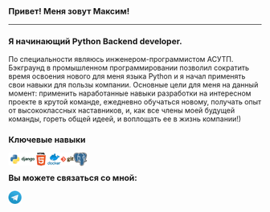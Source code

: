 ### Привет! Меня зовут Максим!
***
### Я начинающий Python Backend developer.
По специальности являюсь инженером-программистом АСУТП. 
  Бэкграунд в промышленном программировании позволил сократить время освоения нового для меня языка Python и я начал применять свои навыки для пользы компании.
Основные цели для меня на данный момент: применить наработанные навыки разработки на интересном проекте в крутой команде, ежедневно обучаться новому, получать опыт от высококлассных наставников, и, как все члены моей будущей команды, гореть общей идеей, и воплощать ее в жизнь компании!)

### Ключевые навыки
[<img align="left" alt="Python" width="26px" src="https://raw.githubusercontent.com/github/explore/80688e429a7d4ef2fca1e82350fe8e3517d3494d/topics/python/python.png" />][telegram] 
[<img align="left" alt="Django" width="26px" src="https://raw.githubusercontent.com/github/explore/7456fdff59816d37ef383a6c8f32a26ff7332db2/topics/django/django.png" />][telegram] 
[<img align="left" alt="HTML5" width="26px" src="https://raw.githubusercontent.com/github/explore/80688e429a7d4ef2fca1e82350fe8e3517d3494d/topics/html/html.png" />][telegram]
[<img align="left" alt="Docker" width="26px" src="https://raw.githubusercontent.com/github/explore/80688e429a7d4ef2fca1e82350fe8e3517d3494d/topics/docker/docker.png" />][telegram]
[<img align="left" alt="Git" width="26px" src="https://raw.githubusercontent.com/github/explore/80688e429a7d4ef2fca1e82350fe8e3517d3494d/topics/git/git.png" />][telegram] 
[<img align="left" alt="Postgresql" width="26px" src="https://raw.githubusercontent.com/github/explore/80688e429a7d4ef2fca1e82350fe8e3517d3494d/topics/postgresql/postgresql.png" />][telegram] 

<br />

### Вы можете связаться со мной:
[<img align="left" alt="Docker" width="26px" src="https://raw.githubusercontent.com/github/explore/80688e429a7d4ef2fca1e82350fe8e3517d3494d/topics/telegram/telegram.png" />][telegram]
<br />
<br />
<br />

[telegram]: https://t.me/lowhpshniy
